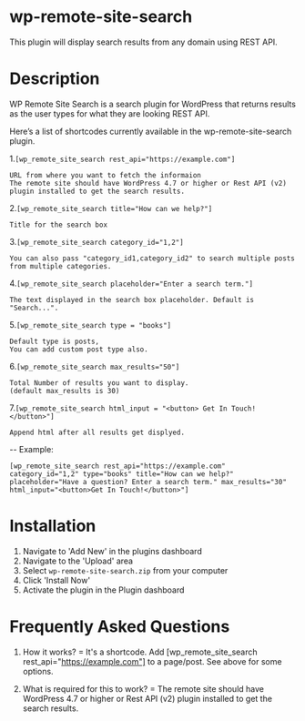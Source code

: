 # wp-remote-site-search
This plugin will display search results from any domain using REST API.


# Description 

WP Remote Site Search is a search plugin for WordPress that returns results as the user types for what they are looking REST API.


Here’s a list of shortcodes currently available in the wp-remote-site-search plugin.

1.`[wp_remote_site_search rest_api="https://example.com"]`

	URL from where you want to fetch the informaion
	The remote site should have WordPress 4.7 or higher or Rest API (v2) plugin installed to get the search results.

2.`[wp_remote_site_search title="How can we help?"]`

	Title for the search box

3.`[wp_remote_site_search category_id="1,2"]`

	You can also pass "category_id1,category_id2" to search multiple posts from multiple categories.

4.`[wp_remote_site_search placeholder="Enter a search term."]`

	The text displayed in the search box placeholder. Default is "Search...".

5.`[wp_remote_site_search type = "books"]`

	Default type is posts,
	You can add custom post type also.

6.`[wp_remote_site_search max_results="50"]`

	Total Number of results you want to display.
	(default max_results is 30)

7.`[wp_remote_site_search html_input = "<button> Get In Touch!</button>"]`

	Append html after all results get displyed.
--
Example:

`[wp_remote_site_search rest_api="https://example.com" category_id="1,2" type="books" title="How can we help?" placeholder="Have a question? Enter a search term." max_results="30" html_input="<button>Get In Touch!</button>"]`

# Installation

1. Navigate to 'Add New' in the plugins dashboard
2. Navigate to the 'Upload' area
3. Select `wp-remote-site-search.zip` from your computer
4. Click 'Install Now'
5. Activate the plugin in the Plugin dashboard

# Frequently Asked Questions

1. How it works? =
It's a shortcode. Add [wp_remote_site_search rest_api="https://example.com"] to a page/post. See above for some options.

2. What is required for this to work? =
The remote site should have WordPress 4.7 or higher or Rest API (v2) plugin installed to get the search results.

